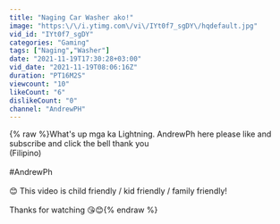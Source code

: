 ```yaml
---
title: "Naging Car Washer ako!"
image: "https:\/\/i.ytimg.com\/vi\/IYt0f7_sgDY\/hqdefault.jpg"
vid_id: "IYt0f7_sgDY"
categories: "Gaming"
tags: ["Naging","Washer"]
date: "2021-11-19T17:30:28+03:00"
vid_date: "2021-11-19T08:06:16Z"
duration: "PT16M2S"
viewcount: "10"
likeCount: "6"
dislikeCount: "0"
channel: "AndrewPH"
---
```

{% raw %}What's up mga ka Lightning. AndrewPh here please like and subscribe and click the bell thank you <br />(Filipino)<br /><br /> #AndrewPh<br /><br />😊 This video is child friendly / kid friendly / family friendly!<br /><br />Thanks for watching 😘😊{% endraw %}
